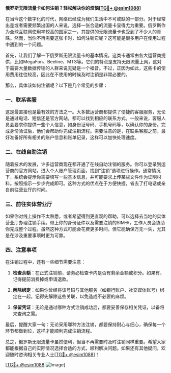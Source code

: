 **俄罗斯无限流量卡如何注销？轻松解决你的烦恼[[TG💪+ @esim1088](https://t.me/s/esim1088)]**

在当今这个数字化的时代，网络已经成为我们生活中不可或缺的一部分。对于经常出差或者需要频繁出国的人来说，选择一张合适的流量卡显得尤为重要。俄罗斯作为全球互联网使用率较高的国家之一，其提供的无限流量卡也受到了不少人的青睐。然而，当你不再需要这张卡时，如何注销它呢？这可能是很多用户在使用过程中遇到的一个问题。

首先，让我们了解一下俄罗斯无限流量卡的基本情况。这类卡通常由各大运营商提供，比如MegaFon、Beeline、MTS等。它们的特点是支持无限流量上网，这对于需要大量数据传输的人群来说无疑是一个福音。不过，正因为如此，这些卡的使用费用往往较高，因此在不使用的时候及时注销是非常必要的。

那么，具体该如何注销呢？以下是几个常见的步骤：

### 一、联系客服

这是最直接也是最有效的方法之一。大多数运营商都提供了便捷的客服服务，无论是通过电话、短信还是官方网站，都可以找到相应的联系方式。一般来说，客服人员会要求你提供一些个人信息，如身份证号码、手机号码等，以确认你的身份。完成身份验证后，他们会帮助你完成注销流程。需要注意的是，在联系客服之前，最好准备好所有相关的账户信息和账单记录，这样可以加快处理速度。

### 二、在线自助注销

随着技术的发展，许多运营商现在都开通了在线自助注销的服务。你可以登录到运营商的官方网站，进入个人账户管理页面，找到“注销”选项进行操作。通常情况下，系统会提示你需要填写一些基本信息，并可能要求上传某些文件作为证明材料。按照指示一步步完成即可。这种方式的优点在于方便快捷，省去了打电话或亲自前往营业厅的时间。

### 三、前往实体营业厅

如果你对线上操作不太熟悉，或者希望得到更直观的帮助，可以选择去当地的实体营业厅办理注销手续。带上你的身份证件以及需要注销的SIM卡，工作人员会协助你完成整个过程。虽然这种方式可能会花费更多时间，但它能确保万无一失，尤其是在涉及重要事项时更为可靠。

### 四、注意事项

在注销过程中，还有一些细节需要注意：

1. **检查余额**：在正式注销前，请务必检查卡内是否有剩余金额或积分。如果有，记得提前消费掉或申请退款。
   
2. **解除绑定**：如果你曾经将该号码与其他服务（如银行账户、社交媒体账号）绑定在一起，记得先解除这些关联，以免造成不必要的麻烦。

3. **保留凭证**：无论是通过哪种方式注销成功后，都要妥善保存相关凭证，以备将来查询之需。

最后，提醒大家一句：无论采用哪种方法注销，都要保持耐心与细心，确保每一个环节都做到位，这样才能顺利完成注销流程。

总之，俄罗斯无限流量卡虽然便利，但当不再需要时及时注销同样重要。希望大家都能根据自己的实际情况选择合适的方式，顺利解决问题。如果还有其他疑问，欢迎随时咨询相关专业人士[[TG💪+ @esim1088](https://t.me/s/esim1088)]！

[[TG💪+ @esim1088](https://t.me/s/esim1088) ![Image](https://i.postimg.cc/4NQfJmqS/Snipaste-2025-05-13-00-14-12.png)]